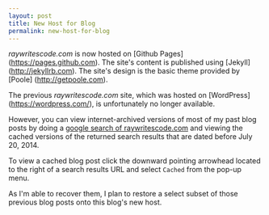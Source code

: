```yaml
---
layout: post
title: New Host for Blog 
permalink: new-host-for-blog
---
```


*raywritescode.com* is now hosted on [Github Pages] (https://pages.github.com). The site's content is published using [Jekyll] (http://jekyllrb.com). The site's design is the basic theme provided by [Poole] (http://getpoole.com). 

The previous *raywritescode.com* site, which was hosted on [WordPress] (https://wordpress.com/), is unfortunately no longer available. 

However, you can view internet-archived versions of most of my past blog posts by doing a [google search of raywritescode.com](https://www.google.com/?gws_rd=ssl#q=raywritescode.com) and viewing the cached versions of the returned search results that are dated before July 20, 2014. 

To view a cached blog post click the downward pointing arrowhead located to the right of a search results URL and select `Cached` from the pop-up menu.

As I'm able to recover them, I plan to restore a select subset of those previous blog posts onto this blog's new host.
